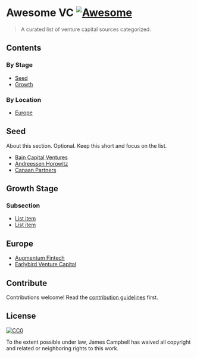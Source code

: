 # Awesome VC [![Awesome](https://awesome.re/badge.svg)](https://awesome.re)

> A curated list of venture capital sources categorized.


## Contents

### By Stage

- [Seed](#seed)
- [Growth](#growth-stage)

### By Location

- [Europe](#europe)

## Seed

About this section. Optional. Keep this short and focus on the list.

- [Bain Capital Ventures](https://www.baincapitalventures.com/)
- [Andreessen Horowitz](https://a16z.com/)
- [Canaan Partners](https://www.canaan.com/)


## Growth Stage

### Subsection

- [List item](http://example.com)
- [List item](http://example.com)

## Europe

- [Augmentum Fintech](https://augmentum.vc/)
- [Earlybird Venture Capital](https://earlybird.com/)

## Contribute

Contributions welcome! Read the [contribution guidelines](contributing.md) first.


## License

[![CC0](https://mirrors.creativecommons.org/presskit/buttons/88x31/svg/cc-zero.svg)](https://creativecommons.org/publicdomain/zero/1.0)

To the extent possible under law, James Campbell has waived all copyright and
related or neighboring rights to this work.
